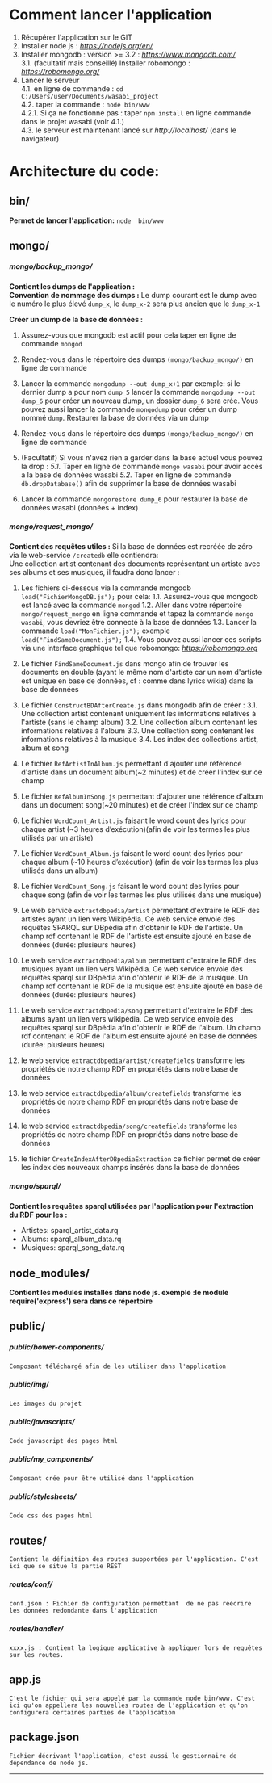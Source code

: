
**Comment lancer l'application**
=======
1. Récupérer l'application sur le GIT
2. Installer node js : *https://nodejs.org/en/*
3. Installer mongodb : version >= 3.2 : *https://www.mongodb.com/*  
3.1. (facultatif mais conseillé) Installer robomongo : *https://robomongo.org/*
4. Lancer le serveur  
4.1. en ligne de commande : `cd C:/Users/user/Documents/wasabi_project`  
4.2. taper la commande : `node bin/www`  
4.2.1. Si ça ne fonctionne pas : taper `npm install` en ligne commande dans le projet wasabi (voir 4.1.)  
4.3. le serveur est maintenant lancé sur *http://localhost/* (dans le navigateur)



**Architecture du code:**
=======
## bin/
**Permet de lancer l'application:** `node  bin/www`   



## mongo/
##### mongo/backup_mongo/  
**Contient les dumps de l'application :**  
**Convention de nommage des dumps :**  Le dump courant est le dump avec le numéro le plus élevé `dump_x`, le `dump_x-2` sera plus ancien que le `dump_x-1`  

**Créer un dump de la base de données :**   

 1. Assurez-vous que mongodb est actif pour cela taper en ligne de commande `mongod`
 
 2. Rendez-vous dans le répertoire des dumps `(mongo/backup_mongo/)` en ligne de commande
 
 3. Lancer la commande `mongodump --out dump_x+1` par exemple: si le dernier dump a pour nom `dump_5` lancer la commande `mongodump --out dump_6` pour créer un nouveau dump, un dossier `dump_6` sera crée. Vous pouvez aussi lancer la commande `mongodump` pour créer un dump nommé `dump`. Restaurer la base de données via un dump
 
 4. Rendez-vous dans le répertoire des dumps `(mongo/backup_mongo/)` en ligne de commande
 
 5. (Facultatif) Si vous n'avez rien a garder dans la base actuel vous pouvez la drop :
 *5.1.* Taper en ligne de commande `mongo wasabi` pour avoir accès a la base de données wasabi
 *5.2.* Taper en ligne de commande `db.dropDatabase()` afin de supprimer la base de données wasabi

 6. Lancer la commande `mongorestore dump_6` pour restaurer la base de données wasabi (données + index)



##### mongo/request_mongo/  
**Contient des requêtes utiles :**
Si la base de données est recréée de zéro via le web-service `/createdb` elle contiendra:  
Une collection artist contenant des documents représentant un artiste avec ses albums et ses musiques, il faudra donc lancer :  

 1. Les fichiers ci-dessous via la commande mongodb `load("FichierMongoDB.js");` pour cela:
 1.1. Assurez-vous que mongodb est lancé avec la commande `mongod`
 1.2. Aller dans votre répertoire `mongo/request_mongo` en ligne commande et tapez la commande `mongo wasabi`, vous devriez être connecté à la base de données
 1.3. Lancer la commande `load("MonFichier.js");` exemple `load("FindSameDocument.js");`
 1.4. Vous pouvez aussi lancer ces scripts via une interface graphique tel que robomongo: *https://robomongo.org*
 
 2.  Le fichier `FindSameDocument.js` dans mongo afin de trouver les documents en double (ayant le même nom d'artiste car un nom d'artiste est unique en base de données, cf : comme dans lyrics wikia) dans la base de 	données

 3.  Le fichier `ConstructBDAfterCreate.js` dans mongodb afin de créer :
 3.1. Une collection artist contenant uniquement les informations relatives à l'artiste (sans le champ album)
 3.2. Une collection album contenant les informations relatives à l'album
 3.3. Une collection song contenant les informations relatives à la musique
 3.4. Les index des collections artist, album et song
 
 4.  Le fichier `RefArtistInAlbum.js` permettant d'ajouter une référence d'artiste dans un document album(~2 minutes) et de créer l'index sur ce champ
 
 5.  Le fichier `RefAlbumInSong.js` permettant d'ajouter une référence d'album dans un document song(~20 minutes) et de créer l'index sur ce champ
 
 6.  Le fichier `WordCount_Artist.js` faisant le word count des lyrics pour chaque artist (~3 heures d’exécution)(afin de voir les termes les plus utilisés par un artiste)
 
 7.  Le fichier `WordCount_Album.js` faisant le word count des lyrics pour chaque album (~10 heures d’exécution) (afin de voir les termes les plus utilisés dans un album)
 
 8.  Le fichier `WordCount_Song.js` faisant le word count des lyrics pour chaque song (afin de voir les termes les plus utilisés dans une musique)

 9.  Le web service `extractdbpedia/artist` permettant d'extraire le RDF des artistes ayant un lien vers Wikipédia. Ce web service envoie des requêtes SPARQL sur DBpédia afin d'obtenir le RDF de l'artiste. Un champ rdf contenant le RDF de l'artiste est ensuite ajouté en base de données (durée: plusieurs heures)
 
 10.  Le web service `extractdbpedia/album` permettant d'extraire le RDF des musiques ayant un lien vers Wikipédia. Ce web service envoie des requêtes sparql sur DBpédia afin d'obtenir le RDF de la musique. Un champ rdf contenant le RDF de la musique est ensuite ajouté en base de données (durée: plusieurs heures)
 
 11.  Le web service `extractdbpedia/song` permettant d'extraire le RDF des albums ayant un lien vers wikipédia. Ce web service envoie des requêtes sparql sur DBpédia afin d'obtenir le RDF de l'album. Un champ rdf contenant le RDF de l'album est ensuite ajouté en base de données (durée: plusieurs heures)
 
 12.  le web service `extractdbpedia/artist/createfields` transforme les propriétés de notre champ RDF en propriétés dans notre base de données
 
 13.  le web service `extractdbpedia/album/createfields` transforme les propriétés de notre champ RDF en propriétés dans notre base de données
 
 14.  le web service `extractdbpedia/song/createfields` transforme les propriétés de notre champ RDF en propriétés dans notre base de données
 
 15.  le fichier `CreateIndexAfterDBpediaExtraction` ce fichier permet de créer les index des nouveaux champs insérés dans la base de données

##### mongo/sparql/
**Contient les requêtes sparql utilisées par l'application pour l'extraction du RDF pour les :**  

 - Artistes: sparql_artist_data.rq  
 - Albums: sparql_album_data.rq 
 - Musiques: sparql_song_data.rq 
 

## node_modules/
**Contient les modules installés dans node js. exemple :le module require('express') sera dans ce répertoire**  



## public/
##### public/bower-components/  
	Composant téléchargé afin de les utiliser dans l'application

##### public/img/  
	Les images du projet

##### public/javascripts/ 
	Code javascript des pages html

##### public/my_components/  
	Composant crée pour être utilisé dans l'application  

##### public/stylesheets/  
	Code css des pages html 
	 

## routes/
	Contient la définition des routes supportées par l'application. C'est ici que se situe la partie REST  
##### routes/conf/  
	conf.json : Fichier de configuration permettant  de ne pas réécrire les données redondante dans l'application  
##### routes/handler/  
	xxxx.js : Contient la logique applicative à appliquer lors de requêtes sur les routes.   
	




## app.js
	C'est le fichier qui sera appelé par la commande node bin/www. C'est ici qu'on appellera les nouvelles routes de l'application et qu'on configurera certaines parties de l'application  
	



## package.json
	Fichier décrivant l'application, c'est aussi le gestionnaire de dépendance de node js. 
	
___


